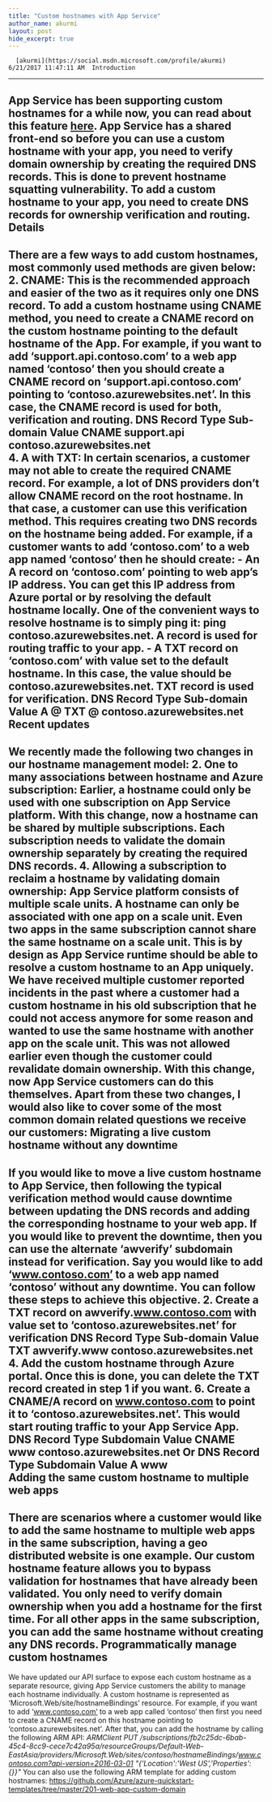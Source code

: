 ```yaml
---
title: "Custom hostnames with App Service"
author_name: akurmi
layout: post
hide_excerpt: true
---
```

      [akurmi](https://social.msdn.microsoft.com/profile/akurmi)  6/21/2017 11:47:11 AM  Introduction
------------

 App Service has been supporting custom hostnames for a while now, you can read about this feature [here](https://docs.microsoft.com/en-us/azure/app-service-web/web-sites-custom-domain-name). App Service has a shared front-end so before you can use a custom hostname with your app, you need to verify domain ownership by creating the required DNS records. This is done to prevent hostname squatting vulnerability. To add a custom hostname to your app, you need to create DNS records for ownership verification and routing. Details
-------

 There are a few ways to add custom hostnames, most commonly used methods are given below:  2. CNAME: This is the recommended approach and easier of the two as it requires only one DNS record. To add a custom hostname using CNAME method, you need to create a CNAME record on the custom hostname pointing to the default hostname of the App. For example, if you want to add ‘support.api.contoso.com’ to a web app named ‘contoso’ then you should create a CNAME record on ‘support.api.contoso.com’ pointing to ‘contoso.azurewebsites.net’. In this case, the CNAME record is used for both, verification and routing.    DNS Record Type Sub-domain Value   CNAME support.api contoso.azurewebsites.net    
 4. A with TXT: In certain scenarios, a customer may not able to create the required CNAME record. For example, a lot of DNS providers don’t allow CNAME record on the root hostname. In that case, a customer can use this verification method. This requires creating two DNS records on the hostname being added. For example, if a customer wants to add ‘contoso.com’ to a web app named ‘contoso’ then he should create: 
	 - An A record on ‘contoso.com’ pointing to web app’s IP address. You can get this IP address from Azure portal or by resolving the default hostname locally. One of the convenient ways to resolve hostname is to simply ping it: ping contoso.azurewebsites.net. A record is used for routing traffic to your app.
	 - A TXT record on ‘contoso.com’ with value set to the default hostname. In this case, the value should be contoso.azurewebsites.net. TXT record is used for verification.
	     DNS Record Type Sub-domain Value   A @ <IP Address>   TXT @ contoso.azurewebsites.net    
  Recent updates
--------------

 We recently made the following two changes in our hostname management model:  2. One to many associations between hostname and Azure subscription: Earlier, a hostname could only be used with one subscription on App Service platform. With this change, now a hostname can be shared by multiple subscriptions. Each subscription needs to validate the domain ownership separately by creating the required DNS records.
 4. Allowing a subscription to reclaim a hostname by validating domain ownership: App Service platform consists of multiple scale units. A hostname can only be associated with one app on a scale unit. Even two apps in the same subscription cannot share the same hostname on a scale unit. This is by design as App Service runtime should be able to resolve a custom hostname to an App uniquely. We have received multiple customer reported incidents in the past where a customer had a custom hostname in his old subscription that he could not access anymore for some reason and wanted to use the same hostname with another app on the scale unit. This was not allowed earlier even though the customer could revalidate domain ownership. With this change, now App Service customers can do this themselves.
  Apart from these two changes, I would also like to cover some of the most common domain related questions we receive our customers: Migrating a live custom hostname without any downtime
-----------------------------------------------------

 If you would like to move a live custom hostname to App Service, then following the typical verification method would cause downtime between updating the DNS records and adding the corresponding hostname to your web app. If you would like to prevent the downtime, then you can use the alternate ‘awverify’ subdomain instead for verification. Say you would like to add ‘www.contoso.com’ to a web app named ‘contoso’ without any downtime. You can follow these steps to achieve this objective.  2. Create a TXT record on awverify.www.contoso.com with value set to ‘contoso.azurewebsites.net’ for verification    DNS Record Type Sub-domain Value   TXT awverify.www contoso.azurewebsites.net    
 4. Add the custom hostname through Azure portal. Once this is done, you can delete the TXT record created in step 1 if you want.
 6. Create a CNAME/A record on www.contoso.com to point it to ‘contoso.azurewebsites.net’. This would start routing traffic to your App Service App.    DNS Record Type Subdomain Value   CNAME www contoso.azurewebsites.net    Or    DNS Record Type Subdomain Value   A www <IP Address>    
  Adding the same custom hostname to multiple web apps
----------------------------------------------------

 There are scenarios where a customer would like to add the same hostname to multiple web apps in the same subscription, having a geo distributed website is one example. Our custom hostname feature allows you to bypass validation for hostnames that have already been validated. You only need to verify domain ownership when you add a hostname for the first time. For all other apps in the same subscription, you can add the same hostname without creating any DNS records. Programmatically manage custom hostnames
----------------------------------------

 We have updated our API surface to expose each custom hostname as a separate resource, giving App Service customers the ability to manage each hostname individually. A custom hostname is represented as ‘Microsoft.Web/site/hostnameBindings’ resource. For example, if you want to add ‘www.contoso.com’ to a web app called ‘contoso’ then first you need to create a CNAME record on this hostname pointing to ‘contoso.azurewebsites.net’. After that, you can add the hostname by calling the following ARM API: *ARMClient PUT /subscriptions/fb2c25dc-6bab-45c4-8cc9-cece7c42a95a/resourceGroups/Default-Web-EastAsia/providers/Microsoft.Web/sites/contoso/hostnameBindings/www.contoso.com?api-version=2016-03-01 "{'Location':'West US','Properties':{}}"* You can also use the following ARM template for adding custom hostnames: <https://github.com/Azure/azure-quickstart-templates/tree/master/201-web-app-custom-domain>     
